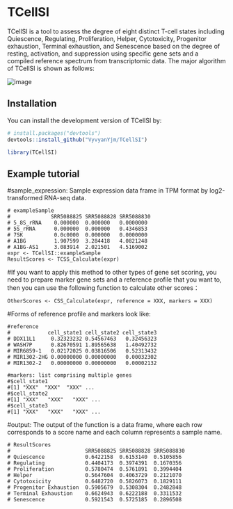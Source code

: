 # TCellSI
TCellSI is a tool to assess the degree of eight distinct T-cell states including Quiescence, Regulating, Proliferation, Helper, Cytotoxicity, Progenitor exhaustion, Terminal exhaustion, and Senescence based on the degree of resting, activation, and suppression using specific gene sets and a compiled reference spectrum from transcriptomic data. The major algorithm of TCellSI is shown as follows: 

![image](https://github.com/VyvyanYjm/TCellSI/blob/main/algorithm.jpg)
## Installation

You can install the development version of TCellSI by:

``` r
# install.packages("devtools")
devtools::install_github("VyvyanYjm/TCellSI")

library(TCellSI)
```

## Example tutorial

#sample_expression: Sample expression data frame in TPM format by log2-transformed RNA-seq data.
```
# exampleSample
#             SRR5088825 SRR5088828 SRR5088830
# 5_8S_rRNA    0.000000  0.000000   0.0000000
# 5S_rRNA      0.000000  0.000000   0.4346853
# 7SK          0.0c0000  0.000000   0.0000000
# A1BG         1.907599  3.284418   4.0821248
# A1BG-AS1     3.083914  2.021501   4.5169002
expr <- TCellSI::exampleSample
ResultScores <- TCSS_Calculate(expr) 
```
#If you want to apply this method to other types of gene set scoring, you need to prepare marker gene sets and a reference profile that you want to, then you can use the following function to calculate other scores：

```
OtherScores <- CSS_Calculate‎(expr, reference = XXX, markers = XXX)
```
#Forms of reference profile and markers look like:
```
#reference
#            cell_state1 cell_state2 cell_state3
# DDX11L1     0.32323232 0.54567463   0.32456323
# WASH7P      0.82670591 1.89565638   1.40492732
# MIR6859-1   0.02172025 0.03816506   0.52313432
# MIR1302-2HG 0.00000000 0.00000000   0.00032302
# MIR1302-2   0.00000000 0.00000000   0.00002132
```
```
#markers: list comprising multiple genes
#$cell_state1
#[1] "XXX"  "XXX"  "XXX" ...
#$cell_state2
#[1] "XXX"   "XXX"   "XXX" ...
#$cell_state3
#[1] "XXX"   "XXX"   "XXX" ...
```
#output:
The output of the function is a data frame, where each row corresponds to a score name and each column represents a sample name.  
```
# ResultScores
#                        SRR5088825 SRR5088828 SRR5088830
# Quiescence             0.6422158  0.6153140  0.5105856
# Regulating             0.4404173  0.3974391  0.1670356
# Proliferation          0.5780474  0.5761891  0.3994404
# Helper                 0.5647604  0.4063729  0.2121070
# Cytotoxicity           0.6482720  0.5826073  0.1829111
# Progenitor Exhaustion  0.5905679  0.5308304  0.2482848
# Terminal Exhaustion    0.6624943  0.6222188  0.3311532
# Senescence             0.5921543  0.5725185  0.2896508
```
 

